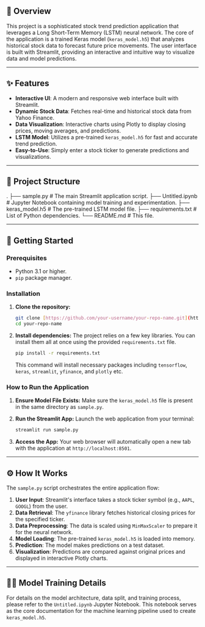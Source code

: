 ## 📌 Overview

This project is a sophisticated stock trend prediction application that leverages a Long Short-Term Memory (LSTM) neural network. The core of the application is a trained Keras model (`keras_model.h5`) that analyzes historical stock data to forecast future price movements. The user interface is built with Streamlit, providing an interactive and intuitive way to visualize data and model predictions.

---

## ✨ Features

- **Interactive UI**: A modern and responsive web interface built with Streamlit.
- **Dynamic Stock Data**: Fetches real-time and historical stock data from Yahoo Finance.
- **Data Visualization**: Interactive charts using Plotly to display closing prices, moving averages, and predictions.
- **LSTM Model**: Utilizes a pre-trained `keras_model.h5` for fast and accurate trend prediction.
- **Easy-to-Use**: Simply enter a stock ticker to generate predictions and visualizations.

---

## 📁 Project Structure

.
├── sample.py               # The main Streamlit application script.
├── Untitled.ipynb          # Jupyter Notebook containing model training and experimentation.
├── keras_model.h5          # The pre-trained LSTM model file.
├── requirements.txt        # List of Python dependencies.
└── README.md               # This file.


---

## 🚀 Getting Started

### Prerequisites

- Python 3.1 or higher.
- `pip` package manager.

### Installation

1.  **Clone the repository:**
    ```bash
    git clone [https://github.com/your-username/your-repo-name.git](https://github.com/your-username/your-repo-name.git)
    cd your-repo-name
    ```

2.  **Install dependencies:**
    The project relies on a few key libraries. You can install them all at once using the provided `requirements.txt` file.
    ```bash
    pip install -r requirements.txt
    ```
    This command will install necessary packages including `tensorflow`, `keras`, `streamlit`, `yfinance`, and `plotly` etc.

### How to Run the Application

1.  **Ensure Model File Exists:** Make sure the `keras_model.h5` file is present in the same directory as `sample.py`.

2.  **Run the Streamlit App:**
    Launch the web application from your terminal:
    ```bash
    streamlit run sample.py
    ```

3.  **Access the App:**
    Your web browser will automatically open a new tab with the application at `http://localhost:8501`.

---

## ⚙️ How It Works

The `sample.py` script orchestrates the entire application flow:

1.  **User Input**: Streamlit's interface takes a stock ticker symbol (e.g., `AAPL`, `GOOGL`) from the user.
2.  **Data Retrieval**: The `yfinance` library fetches historical closing prices for the specified ticker.
3.  **Data Preprocessing**: The data is scaled using `MinMaxScaler` to prepare it for the neural network.
4.  **Model Loading**: The pre-trained `keras_model.h5` is loaded into memory.
5.  **Prediction**: The model makes predictions on a test dataset.
6.  **Visualization**: Predictions are compared against original prices and displayed in interactive Plotly charts.

---

## 👩‍🔬 Model Training Details

For details on the model architecture, data split, and training process, please refer to the `Untitled.ipynb` Jupyter Notebook. This notebook serves as the core documentation for the machine learning pipeline used to create `keras_model.h5`.


